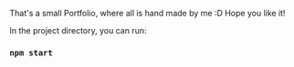 That's a small Portfolio, where all is hand made by me :D
Hope you like it!

In the project directory, you can run:
### `npm start`
